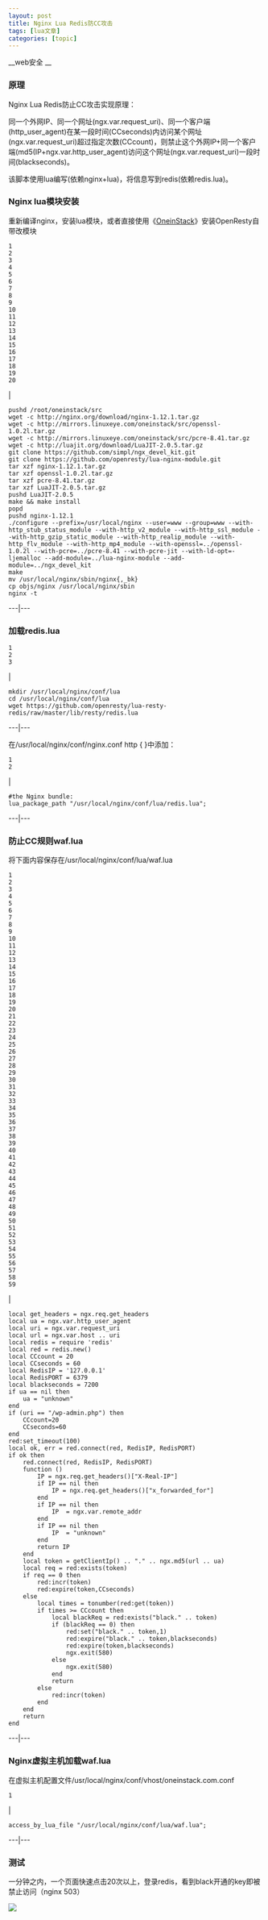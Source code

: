 ```yaml
---
layout: post
title: Nginx Lua Redis防CC攻击 
tags: [lua文章]
categories: [topic]
---
```

__web安全 __

### 原理

Nginx Lua Redis防止CC攻击实现原理：

同一个外网IP、同一个网址(ngx.var.request_uri)、同一个客户端(http_user_agent)在某一段时间(CCseconds)内访问某个网址(ngx.var.request_uri)超过指定次数(CCcount)，则禁止这个外网IP+同一个客户端(md5(IP+ngx.var.http_user_agent)访问这个网址(ngx.var.request_uri)一段时间(blackseconds)。

该脚本使用lua编写(依赖nginx+lua)，将信息写到redis(依赖redis.lua)。

### Nginx lua模块安装

重新编译nginx，安装lua模块，或者直接使用《[OneinStack](https://oneinstack.com/)》安装OpenResty自带改模块

    
    
    1  
    2  
    3  
    4  
    5  
    6  
    7  
    8  
    9  
    10  
    11  
    12  
    13  
    14  
    15  
    16  
    17  
    18  
    19  
    20  
    

|

    
    
    pushd /root/oneinstack/src  
    wget -c http://nginx.org/download/nginx-1.12.1.tar.gz  
    wget -c http://mirrors.linuxeye.com/oneinstack/src/openssl-1.0.2l.tar.gz  
    wget -c http://mirrors.linuxeye.com/oneinstack/src/pcre-8.41.tar.gz  
    wget -c http://luajit.org/download/LuaJIT-2.0.5.tar.gz  
    git clone https://github.com/simpl/ngx_devel_kit.git  
    git clone https://github.com/openresty/lua-nginx-module.git  
    tar xzf nginx-1.12.1.tar.gz  
    tar xzf openssl-1.0.2l.tar.gz  
    tar xzf pcre-8.41.tar.gz  
    tar xzf LuaJIT-2.0.5.tar.gz  
    pushd LuaJIT-2.0.5  
    make && make install  
    popd  
    pushd nginx-1.12.1  
    ./configure --prefix=/usr/local/nginx --user=www --group=www --with-http_stub_status_module --with-http_v2_module --with-http_ssl_module --with-http_gzip_static_module --with-http_realip_module --with-http_flv_module --with-http_mp4_module --with-openssl=../openssl-1.0.2l --with-pcre=../pcre-8.41 --with-pcre-jit --with-ld-opt=-ljemalloc --add-module=../lua-nginx-module --add-module=../ngx_devel_kit  
    make  
    mv /usr/local/nginx/sbin/nginx{,_bk}  
    cp objs/nginx /usr/local/nginx/sbin  
    nginx -t   
      
  
---|---  
  
### 加载redis.lua

    
    
    1  
    2  
    3  
    

|

    
    
    mkdir /usr/local/nginx/conf/lua  
    cd /usr/local/nginx/conf/lua  
    wget https://github.com/openresty/lua-resty-redis/raw/master/lib/resty/redis.lua  
      
  
---|---  
  
在/usr/local/nginx/conf/nginx.conf http { }中添加：

    
    
    1  
    2  
    

|

    
    
    #the Nginx bundle:  
    lua_package_path "/usr/local/nginx/conf/lua/redis.lua";  
      
  
---|---  
  
### 防止CC规则waf.lua

将下面内容保存在/usr/local/nginx/conf/lua/waf.lua

    
    
    1  
    2  
    3  
    4  
    5  
    6  
    7  
    8  
    9  
    10  
    11  
    12  
    13  
    14  
    15  
    16  
    17  
    18  
    19  
    20  
    21  
    22  
    23  
    24  
    25  
    26  
    27  
    28  
    29  
    30  
    31  
    32  
    33  
    34  
    35  
    36  
    37  
    38  
    39  
    40  
    41  
    42  
    43  
    44  
    45  
    46  
    47  
    48  
    49  
    50  
    51  
    52  
    53  
    54  
    55  
    56  
    57  
    58  
    59  
    

|

    
    
    local get_headers = ngx.req.get_headers  
    local ua = ngx.var.http_user_agent  
    local uri = ngx.var.request_uri  
    local url = ngx.var.host .. uri  
    local redis = require 'redis'  
    local red = redis.new()  
    local CCcount = 20  
    local CCseconds = 60  
    local RedisIP = '127.0.0.1'  
    local RedisPORT = 6379  
    local blackseconds = 7200  
    if ua == nil then  
        ua = "unknown"  
    end  
    if (uri == "/wp-admin.php") then  
        CCcount=20  
        CCseconds=60  
    end  
    red:set_timeout(100)  
    local ok, err = red.connect(red, RedisIP, RedisPORT)  
    if ok then  
        red.connect(red, RedisIP, RedisPORT)  
        function ()  
            IP = ngx.req.get_headers()["X-Real-IP"]  
            if IP == nil then  
                IP = ngx.req.get_headers()["x_forwarded_for"]  
            end  
            if IP == nil then  
                IP  = ngx.var.remote_addr  
            end  
            if IP == nil then  
                IP  = "unknown"  
            end  
            return IP  
        end  
        local token = getClientIp() .. "." .. ngx.md5(url .. ua)  
        local req = red:exists(token)  
        if req == 0 then  
            red:incr(token)  
            red:expire(token,CCseconds)  
        else  
            local times = tonumber(red:get(token))  
            if times >= CCcount then  
                local blackReq = red:exists("black." .. token)  
                if (blackReq == 0) then  
                    red:set("black." .. token,1)  
                    red:expire("black." .. token,blackseconds)  
                    red:expire(token,blackseconds)  
                    ngx.exit(580)  
                else  
                    ngx.exit(580)  
                end  
                return  
            else  
                red:incr(token)  
            end  
        end  
        return  
    end  
      
  
---|---  
  
### Nginx虚拟主机加载waf.lua

在虚拟主机配置文件/usr/local/nginx/conf/vhost/oneinstack.com.conf

    
    
    1  
    

|

    
    
    access_by_lua_file "/usr/local/nginx/conf/lua/waf.lua";  
      
  
---|---  
  
### 测试

一分钟之内，一个页面快速点击20次以上，登录redis，看到black开通的key即被禁止访问（nginx 503）

![](https://jiesunn.github.io//2019/02/02/2019-02-02-Nginx%20Lua%20Redis防CC攻击/pic1.png)